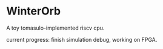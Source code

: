 # WinterOrb

A toy tomasulo-implemented riscv cpu.

current progress: finish simulation debug, working on FPGA.

